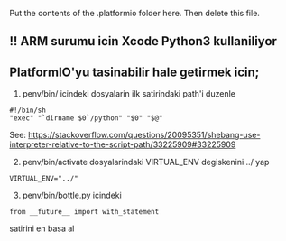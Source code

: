 Put the contents of the .platformio folder here. Then delete this file.

## !! ARM surumu icin Xcode Python3 kullaniliyor

## PlatformIO'yu tasinabilir hale getirmek icin;

1. penv/bin/ icindeki dosyalarin ilk satirindaki path'i duzenle
```
#!/bin/sh
"exec" "`dirname $0`/python" "$0" "$@"
```
See: https://stackoverflow.com/questions/20095351/shebang-use-interpreter-relative-to-the-script-path/33225909#33225909

2. penv/bin/activate dosyalarindaki VIRTUAL_ENV degiskenini ../ yap

```
VIRTUAL_ENV="../"
```

3. penv/bin/bottle.py icindeki 
```
from __future__ import with_statement
```
satirini en basa al